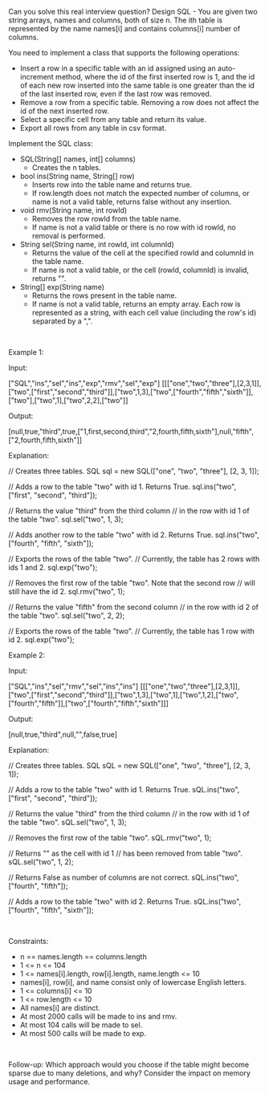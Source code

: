 Can you solve this real interview question? Design SQL - You are given two string arrays, names and columns, both of size n. The ith table is represented by the name names[i] and contains columns[i] number of columns.

You need to implement a class that supports the following operations:

 * Insert a row in a specific table with an id assigned using an auto-increment method, where the id of the first inserted row is 1, and the id of each new row inserted into the same table is one greater than the id of the last inserted row, even if the last row was removed.
 * Remove a row from a specific table. Removing a row does not affect the id of the next inserted row.
 * Select a specific cell from any table and return its value.
 * Export all rows from any table in csv format.

Implement the SQL class:

 * SQL(String[] names, int[] columns)
   * Creates the n tables.
 * bool ins(String name, String[] row)
   * Inserts row into the table name and returns true.
   * If row.length does not match the expected number of columns, or name is not a valid table, returns false without any insertion.
 * void rmv(String name, int rowId)
   * Removes the row rowId from the table name.
   * If name is not a valid table or there is no row with id rowId, no removal is performed.
 * String sel(String name, int rowId, int columnId)
   * Returns the value of the cell at the specified rowId and columnId in the table name.
   * If name is not a valid table, or the cell (rowId, columnId) is invalid, returns "<null>".
 * String[] exp(String name)
   * Returns the rows present in the table name.
   * If name is not a valid table, returns an empty array. Each row is represented as a string, with each cell value (including the row's id) separated by a ",".

 

Example 1:

Input:


["SQL","ins","sel","ins","exp","rmv","sel","exp"]
[[["one","two","three"],[2,3,1]],["two",["first","second","third"]],["two",1,3],["two",["fourth","fifth","sixth"]],["two"],["two",1],["two",2,2],["two"]]


Output:


[null,true,"third",true,["1,first,second,third","2,fourth,fifth,sixth"],null,"fifth",["2,fourth,fifth,sixth"]]

Explanation:


// Creates three tables.
SQL sql = new SQL(["one", "two", "three"], [2, 3, 1]);

// Adds a row to the table "two" with id 1. Returns True.
sql.ins("two", ["first", "second", "third"]);

// Returns the value "third" from the third column
// in the row with id 1 of the table "two".
sql.sel("two", 1, 3);

// Adds another row to the table "two" with id 2. Returns True.
sql.ins("two", ["fourth", "fifth", "sixth"]);

// Exports the rows of the table "two".
// Currently, the table has 2 rows with ids 1 and 2.
sql.exp("two");

// Removes the first row of the table "two". Note that the second row
// will still have the id 2.
sql.rmv("two", 1);

// Returns the value "fifth" from the second column
// in the row with id 2 of the table "two".
sql.sel("two", 2, 2);

// Exports the rows of the table "two".
// Currently, the table has 1 row with id 2.
sql.exp("two");


Example 2:

Input:


["SQL","ins","sel","rmv","sel","ins","ins"]
[[["one","two","three"],[2,3,1]],["two",["first","second","third"]],["two",1,3],["two",1],["two",1,2],["two",["fourth","fifth"]],["two",["fourth","fifth","sixth"]]]


Output:


[null,true,"third",null,"<null>",false,true]


Explanation:


// Creates three tables.
SQL sQL = new SQL(["one", "two", "three"], [2, 3, 1]); 

// Adds a row to the table "two" with id 1. Returns True. 
sQL.ins("two", ["first", "second", "third"]); 

// Returns the value "third" from the third column 
// in the row with id 1 of the table "two".
sQL.sel("two", 1, 3); 

// Removes the first row of the table "two".
sQL.rmv("two", 1); 

// Returns "<null>" as the cell with id 1 
// has been removed from table "two".
sQL.sel("two", 1, 2); 

// Returns False as number of columns are not correct.
sQL.ins("two", ["fourth", "fifth"]); 

// Adds a row to the table "two" with id 2. Returns True.
sQL.ins("two", ["fourth", "fifth", "sixth"]); 


 

Constraints:

 * n == names.length == columns.length
 * 1 <= n <= 104
 * 1 <= names[i].length, row[i].length, name.length <= 10
 * names[i], row[i], and name consist only of lowercase English letters.
 * 1 <= columns[i] <= 10
 * 1 <= row.length <= 10
 * All names[i] are distinct.
 * At most 2000 calls will be made to ins and rmv.
 * At most 104 calls will be made to sel.
 * At most 500 calls will be made to exp.

 

Follow-up: Which approach would you choose if the table might become sparse due to many deletions, and why? Consider the impact on memory usage and performance.